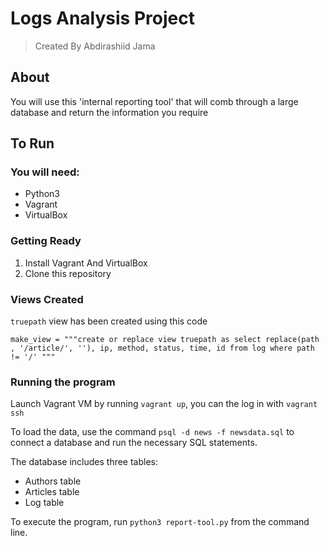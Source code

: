 # Logs Analysis Project

> Created By Abdirashiid Jama

## About

You will use this 'internal reporting tool' that will comb through a large database and return the information you require

## To Run

### You will need:
- Python3
- Vagrant
- VirtualBox

### Getting Ready
1. Install Vagrant And VirtualBox
2. Clone this repository

### Views Created
`truepath` view has been created using this code

`make_view = """create or replace view truepath as
               select replace(path , '/article/', ''),
               ip, method, status, time,
               id from log where path != '/'
            """`

### Running the program

Launch Vagrant VM by running `vagrant up`, you can the log in with `vagrant ssh`

To load the data, use the command `psql -d news -f newsdata.sql` to connect a database and run the necessary SQL statements.

The database includes three tables:
- Authors table
- Articles table
- Log table

To execute the program, run `python3 report-tool.py` from the command line.